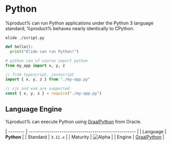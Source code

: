 # Python

%product% can run Python applications under the Python 3 language standard; %product% behaves nearly identically to
CPython.

```Console
elide ./script.py
```
```Python
def hello():
  print("Elide can run Python!")
```
```Python
# python can of course import python
from my_app import x, y, z
```
```JavaScript
// from typescript, javascript
import { x, y, z } from "./my-app.py"

// cjs and esm are supported
const { x, y, z } = require("./my-app.py")
```

## Language Engine

%product% can execute Python using [GraalPython](https://github.com/oracle/graalpython) from Oracle.

| -------- | ---------------------------------------------------- |
| Language | **Python**                                           |
| Standard | `3.11.x`                                             |
| Maturity | ![Alpha](https://img.shields.io/badge/-alpha-blue)   |
| Engine   | [GraalPython](https://github.com/oracle/graalpython) |
